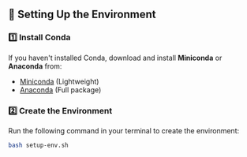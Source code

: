 ## 🔧 Setting Up the Environment

### 1️⃣ Install Conda
If you haven't installed Conda, download and install **Miniconda** or **Anaconda** from:

- [Miniconda](https://docs.conda.io/en/latest/miniconda.html) (Lightweight)
- [Anaconda](https://www.anaconda.com/products/distribution) (Full package)

### 2️⃣ Create the Environment
Run the following command in your terminal to create the environment:

```sh
bash setup-env.sh
```